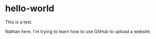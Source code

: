 # hello-world
This is a test.

Nathan here. I'm trying to learn how to use GitHub to upload a website.
